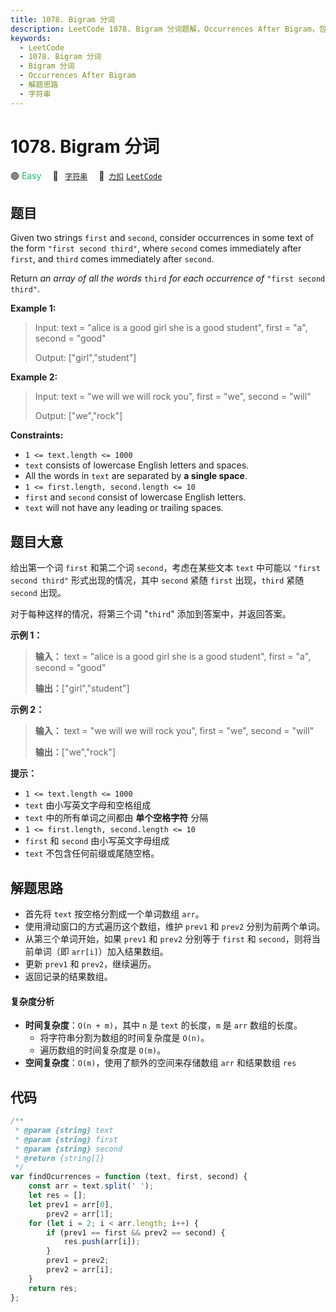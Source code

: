 ```yaml
---
title: 1078. Bigram 分词
description: LeetCode 1078. Bigram 分词题解，Occurrences After Bigram，包含解题思路、复杂度分析以及完整的 JavaScript 代码实现。
keywords:
  - LeetCode
  - 1078. Bigram 分词
  - Bigram 分词
  - Occurrences After Bigram
  - 解题思路
  - 字符串
---
```


# 1078. Bigram 分词

🟢 <font color=#15bd66>Easy</font>&emsp; 🔖&ensp; [`字符串`](/tag/string.md)&emsp; 🔗&ensp;[`力扣`](https://leetcode.cn/problems/occurrences-after-bigram) [`LeetCode`](https://leetcode.com/problems/occurrences-after-bigram)

## 题目

Given two strings `first` and `second`, consider occurrences in some text of
the form `"first second third"`, where `second` comes immediately after
`first`, and `third` comes immediately after `second`.

Return _an array of all the words_ `third` _for each occurrence of_ `"first
second third"`.

**Example 1:**

> Input: text = "alice is a good girl she is a good student", first = "a", second = "good"
>
> Output: ["girl","student"]

**Example 2:**

> Input: text = "we will we will rock you", first = "we", second = "will"
>
> Output: ["we","rock"]

**Constraints:**

- `1 <= text.length <= 1000`
- `text` consists of lowercase English letters and spaces.
- All the words in `text` are separated by **a single space**.
- `1 <= first.length, second.length <= 10`
- `first` and `second` consist of lowercase English letters.
- `text` will not have any leading or trailing spaces.

## 题目大意

给出第一个词 `first` 和第二个词 `second`，考虑在某些文本 `text` 中可能以 `"first second third"`
形式出现的情况，其中 `second` 紧随 `first` 出现，`third` 紧随 `second` 出现。

对于每种这样的情况，将第三个词 "`third`" 添加到答案中，并返回答案。

**示例 1：**

> **输入：** text = "alice is a good girl she is a good student", first = "a", second = "good"
>
> **输出：**["girl","student"]

**示例 2：**

> **输入：** text = "we will we will rock you", first = "we", second = "will"
>
> **输出：**["we","rock"]

**提示：**

- `1 <= text.length <= 1000`
- `text` 由小写英文字母和空格组成
- `text` 中的所有单词之间都由 **单个空格字符** 分隔
- `1 <= first.length, second.length <= 10`
- `first` 和 `second` 由小写英文字母组成
- `text` 不包含任何前缀或尾随空格。

## 解题思路

- 首先将 `text` 按空格分割成一个单词数组 `arr`。
- 使用滑动窗口的方式遍历这个数组，维护 `prev1` 和 `prev2` 分别为前两个单词。
- 从第三个单词开始，如果 `prev1` 和 `prev2` 分别等于 `first` 和 `second`，则将当前单词（即 `arr[i]`）加入结果数组。
- 更新 `prev1` 和 `prev2`，继续遍历。
- 返回记录的结果数组。

#### 复杂度分析

- **时间复杂度**：`O(n + m)`，其中 `n` 是 `text` 的长度，`m` 是 `arr` 数组的长度。
  - 将字符串分割为数组的时间复杂度是 `O(n)`。
  - 遍历数组的时间复杂度是 `O(m)`。
- **空间复杂度**：`O(m)`，使用了额外的空间来存储数组 `arr` 和结果数组 `res`

## 代码

```javascript
/**
 * @param {string} text
 * @param {string} first
 * @param {string} second
 * @return {string[]}
 */
var findOcurrences = function (text, first, second) {
	const arr = text.split(' ');
	let res = [];
	let prev1 = arr[0],
		prev2 = arr[1];
	for (let i = 2; i < arr.length; i++) {
		if (prev1 == first && prev2 == second) {
			res.push(arr[i]);
		}
		prev1 = prev2;
		prev2 = arr[i];
	}
	return res;
};
```
